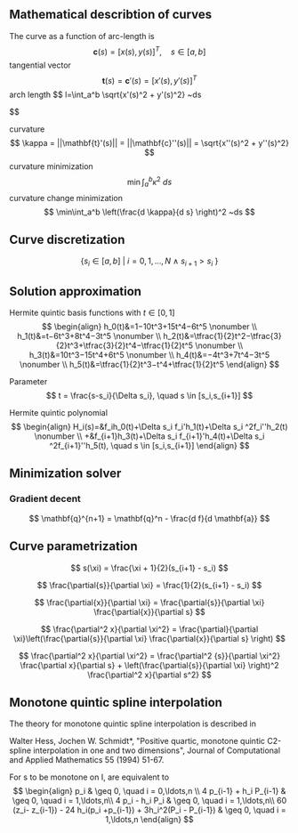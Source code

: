 ## Mathematical describtion of curves

The curve as a function of arc-length is 
$$
\mathbf{c}(s) = [x(s),y(s)]^T, \quad s \in [a,b]
$$
tangential vector
$$
\mathbf{t}(s) = \mathbf{c}'(s) = [x'(s),y'(s)]^T
$$
arch length 
$$
l=\int_a^b \sqrt{x'(s)^2 + y'(s)^2} ~ds

$$

curvature
$$
\kappa = ||\mathbf{t}'(s)|| = ||\mathbf{c}''(s)|| = \sqrt{x''(s)^2 + y''(s)^2}  
$$
curvature minimization
$$
\min\int_a^b \kappa^2 ~ds
$$
curvature change minimization
$$
\min\int_a^b \left(\frac{d \kappa}{d s} \right)^2 ~ds
$$

## Curve discretization

$$
 \{s_i \in [a,b] ~|~ i=0,1,\ldots,N ~ \land ~  s_{i+1}> s_i ~ \}
$$

## Solution approximation


Hermite quintic basis functions with $t \in [0,1]$
$$
\begin{align}
h_0​(t)&=1−10t^3+15t^4−6t^5     \nonumber \\
h_1(t)&=t−6t^3+8t^4−3t^5       \nonumber \\
h_2(t)&=\tfrac{1}{2}t^2−\tfrac{3}{2}t^3+\tfrac{3}{2}t^4−\tfrac{1}{2}t^5 \nonumber \\
h_3(t)&=10t^3−15t^4+6t^5       \nonumber \\
h_4(t)&=−4t^3+7t^4−3t^5        \nonumber \\
h_5(t)&=\tfrac{1}{2}t^3−t^4+\tfrac{1}{2}t^5
\end{align} 
$$

Parameter
$$
t = \frac{s-s_i}{\Delta s_i}, \quad s \in [s_i,s_{i+1}]
$$

Hermite quintic polynomial
$$
\begin{align}
H_i(s)=&f_ih_0​(t)+\Delta s_i f_i'h_1​(t)+\Delta s_i ^2f_i''h_2​(t) \nonumber \\
+&f_{i+1}h_3​(t)+\Delta s_i f_{i+1}'h_4​(t)+\Delta s_i ^2f_{i+1}''h_5​(t), \quad s \in [s_i,s_{i+1}]
\end{align}
$$


## Minimization solver 
###  Gradient decent
$$
\mathbf{q}^{n+1} = \mathbf{q}^n - \frac{d f}{d \mathbf{a}}
$$


## Curve parametrization
$$
s(\xi) = \frac{\xi + 1}{2}(s_{i+1} - s_i)
$$

$$
\frac{\partial{s}}{\partial \xi} = \frac{1}{2}(s_{i+1} - s_i)
$$


$$
\frac{\partial{x}}{\partial \xi} = \frac{\partial{s}}{\partial \xi} \frac{\partial{x}}{\partial s}
$$

$$
\frac{\partial^2 x}{\partial \xi^2} = \frac{\partial}{\partial \xi}\left(\frac{\partial{s}}{\partial \xi} \frac{\partial{x}}{\partial s}  \right)
$$

$$
\frac{\partial^2 x}{\partial \xi^2} = 
\frac{\partial^2 {s}}{\partial \xi^2} \frac{\partial x}{\partial s}
+
\left(\frac{\partial{s}}{\partial \xi} \right)^2 \frac{\partial^2 x}{\partial s^2}
$$



## Monotone quintic spline interpolation

The theory for monotone quintic spline interpolation is described in 

Walter Hess, Jochen W. Schmidt*, "Positive quartic, monotone quintic C2-spline interpolation in one and two dimensions", Journal of Computational and Applied Mathematics 55 (1994) 51-67.

For s to be monotone on I, are equivalent to
$$
\begin{align}
p_i                                          & \geq 0, \quad i = 0,\ldots,n \\ 
4 p_{i-1} + h_i P_{i-1}                      & \geq 0, \quad i = 1,\ldots,n\\ 
4 p_i - h_i P_i                                   & \geq 0, \quad i = 1,\ldots,n\\
60 (z_i- z_{i-1}) - 24 h_i(p_i +p_{i-1}) + 3h_i^2(P_i - P_{i-1}) & \geq 0, \quad i = 1,\ldots,n
\end{align}
$$